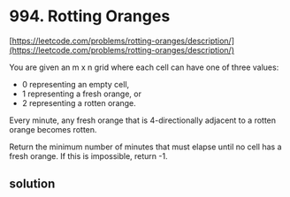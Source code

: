# 994. Rotting Oranges
[https://leetcode.com/problems/rotting-oranges/description/](https://leetcode.com/problems/rotting-oranges/description/)

You are given an m x n grid where each cell can have one of three values:

- 0 representing an empty cell,
- 1 representing a fresh orange, or
- 2 representing a rotten orange.

Every minute, any fresh orange that is 4-directionally adjacent to a rotten orange becomes rotten.

Return the minimum number of minutes that must elapse until no cell has a fresh orange. If this is impossible, return -1.

## solution

```python

```
